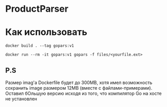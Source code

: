 # ProductParser

# Как использовать

```
docker build . --tag gopars:v1
```

```
docker run --rm -it gopars:v1 gopars -f files/<yourfile.ext>
```

## P.S
Размер imag'a Dockerfile будет до 300MB, хотя имел возможность сохранить image размером 12MB (вместе с файлами-примерами). Оставил бОльшую версию исходя из того, что
компилятор Go на хосте не установлен
